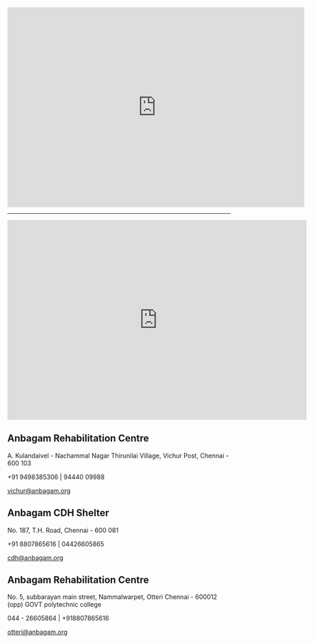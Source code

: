 <iframe style="border: 0;" src="https://www.google.com/maps/embed?pb=!1m14!1m8!1m3!1d31070.35131426414!2d80.24422088617966!3d13.238246092718258!3m2!1i1024!2i768!4f13.1!3m3!1m2!1s0x3a527a4bd6fddbc3%3A0x515dfb105a75d0b4!2sThirunilai+Medu+Bus+Stop!5e0!3m2!1sen!2sin!4v1402300436124" width="670" height="450" frameborder="0"></iframe>

----

<iframe style="border: 0;" src="https://www.google.com/maps/embed?pb=!1m14!1m8!1m3!1d3885.6045471190178!2d80.27730199999999!3d13.12422!3m2!1i1024!2i768!4f13.1!3m3!1m2!1s0x3a5265742b819d53%3A0xc78d8e9bcf3248e3!2sTondiarpet+High+Rd%2C+Korukkupet%2C+Washermanpet!5e0!3m2!1sen!2sin!4v1402302716122" width="675" height="450" frameborder="0"></iframe>

</section><section>

# Anbagam Rehabilitation Centre
A. Kulandaivel - Nachammal Nagar
Thirunilai Village, Vichur Post,
Chennai - 600 103

 +91 9498385306 | 94440 09988

<a href="mailto:vichur@anbagam.org" target="_blank">vichur@anbagam.org</a>

</section><section>

# Anbagam CDH Shelter

No. 187, T.H. Road,
Chennai - 600 081

 +91 8807865616 | 04426605865

<a href="mailto:cdh@anbagam.org" target="_blank">cdh@anbagam.org</a>

</section><section>

# Anbagam Rehabilitation Centre
No. 5, subbarayan main street,
Nammalwarpet, Otteri
Chennai - 600012
(opp) GOVT polytechnic college

 044 - 26605864 | +918807865616

<a href="mailto:otteri@anbagam.org" target="_blank">otteri@anbagam.org</a>

